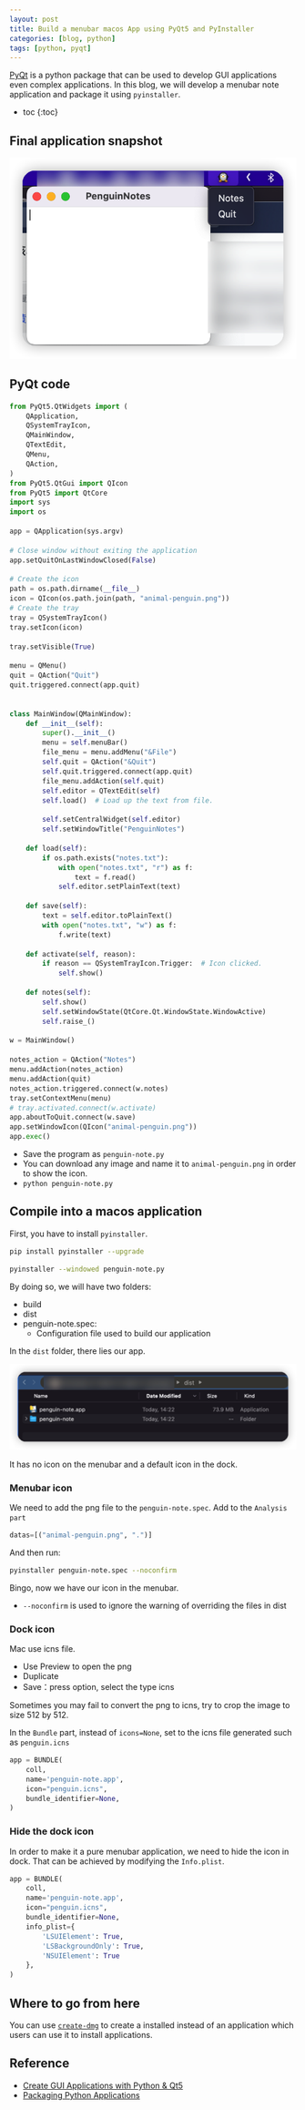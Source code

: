 ```yaml
---
layout: post
title: Build a menubar macos App using PyQt5 and PyInstaller
categories: [blog, python]
tags: [python, pyqt]
---
```


[PyQt](https://riverbankcomputing.com/software/pyqt/) is a python package that
can be used to develop GUI applications even complex applications.
In this blog, we will develop a menubar note application and package
it using `pyinstaller`.

+ toc
{:toc}

## Final application snapshot

![Penguin note](/images/python/penguin-note.png)

## PyQt code

```python
from PyQt5.QtWidgets import (
    QApplication,
    QSystemTrayIcon,
    QMainWindow,
    QTextEdit,
    QMenu,
    QAction,
)
from PyQt5.QtGui import QIcon
from PyQt5 import QtCore
import sys
import os

app = QApplication(sys.argv)

# Close window without exiting the application
app.setQuitOnLastWindowClosed(False)

# Create the icon
path = os.path.dirname(__file__)
icon = QIcon(os.path.join(path, "animal-penguin.png"))
# Create the tray
tray = QSystemTrayIcon()
tray.setIcon(icon)

tray.setVisible(True)

menu = QMenu()
quit = QAction("Quit")
quit.triggered.connect(app.quit)


class MainWindow(QMainWindow):
    def __init__(self):
        super().__init__()
        menu = self.menuBar()
        file_menu = menu.addMenu("&File")
        self.quit = QAction("&Quit")
        self.quit.triggered.connect(app.quit)
        file_menu.addAction(self.quit)
        self.editor = QTextEdit(self)
        self.load()  # Load up the text from file.

        self.setCentralWidget(self.editor)
        self.setWindowTitle("PenguinNotes")

    def load(self):
        if os.path.exists("notes.txt"):
            with open("notes.txt", "r") as f:
                text = f.read()
            self.editor.setPlainText(text)

    def save(self):
        text = self.editor.toPlainText()
        with open("notes.txt", "w") as f:
            f.write(text)

    def activate(self, reason):
        if reason == QSystemTrayIcon.Trigger:  # Icon clicked.
            self.show()

    def notes(self):
        self.show()
        self.setWindowState(QtCore.Qt.WindowState.WindowActive)
        self.raise_()

w = MainWindow()

notes_action = QAction("Notes")
menu.addAction(notes_action)
menu.addAction(quit)
notes_action.triggered.connect(w.notes)
tray.setContextMenu(menu)
# tray.activated.connect(w.activate)
app.aboutToQuit.connect(w.save)
app.setWindowIcon(QIcon("animal-penguin.png"))
app.exec()
```

+ Save the program as `penguin-note.py`
+ You can download any image and name it to `animal-penguin.png` in order to
show the icon.
+ `python penguin-note.py`

## Compile into a macos application

First, you have to install `pyinstaller`.

```bash
pip install pyinstaller --upgrade
```

```bash
pyinstaller --windowed penguin-note.py
```

By doing so, we will have two folders:

+ build
+ dist
+ penguin-note.spec:
  + Configuration file used to build our application

In the `dist` folder, there lies our app.

![penguin-note-app](/images/python/penggui-note-dist.png)

It has no icon on the menubar and a default icon in the dock.

### Menubar icon

We need to add the png file to the `penguin-note.spec`. Add to the `Analysis part`

```python
datas=[("animal-penguin.png", ".")]
```

And then run:

```bash
pyinstaller penguin-note.spec --noconfirm
```

Bingo, now we have our icon in the menubar.

+ `--noconfirm` is used to ignore the warning of overriding the files in dist

### Dock icon

Mac use icns file.

+ Use Preview to open the png
+ Duplicate
+ Save：press option, select the type icns

Sometimes you may fail to convert the png to icns, try to crop the image to
size 512 by 512.

In the `Bundle` part, instead of `icons=None`, set to the icns file generated
such as `penguin.icns`

```python
app = BUNDLE(
    coll,
    name='penguin-note.app',
    icon="penguin.icns",
    bundle_identifier=None,
)
```

### Hide the dock icon

In order to make it a pure menubar application, we need to hide the icon in dock.
That can be achieved by modifying the `Info.plist`.

```python
app = BUNDLE(
    coll,
    name='penguin-note.app',
    icon="penguin.icns",
    bundle_identifier=None,
    info_plist={
        'LSUIElement': True,
        'LSBackgroundOnly': True,
        'NSUIElement': True
    },
)
```

## Where to go from here

You can use [`create-dmg`](https://github.com/sindresorhus/create-dmg) to
create a installed instead of an application which users can
use it to install applications.

## Reference

+ [Create GUI Applications with Python & Qt5](https://www.pythonguis.com/pyqt5-book/)
+ [Packaging Python Applications](https://www.pythonguis.com/packaging-book/)
